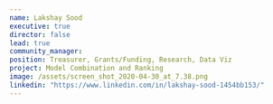 ```yaml
---
name: Lakshay Sood
executive: true
director: false
lead: true
community_manager:   
position: Treasurer, Grants/Funding, Research, Data Viz
project: Model Combination and Ranking
image: /assets/screen_shot_2020-04-30_at_7.38.png
linkedin: "https://www.linkedin.com/in/lakshay-sood-1454bb153/"
---
```

